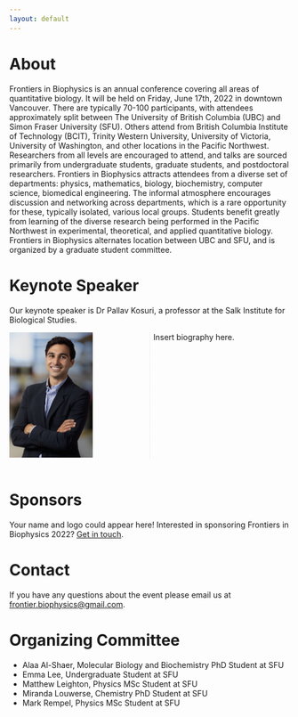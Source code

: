 ```yaml
---
layout: default
---
```


# About

Frontiers in Biophysics is an annual conference covering all areas of quantitative biology. It will be held on Friday, June 17th, 2022 in downtown Vancouver. There are typically 70-100 participants, with attendees approximately split between The University of British Columbia (UBC) and Simon Fraser University (SFU). Others attend from British Columbia Institute of Technology (BCIT), Trinity Western University, University of Victoria, University of Washington, and other locations in the Pacific Northwest. Researchers from all levels are encouraged to attend, and talks are sourced primarily from undergraduate students, graduate students, and postdoctoral researchers. Frontiers in Biophysics attracts attendees from a diverse set of departments: physics, mathematics, biology, biochemistry, computer science, biomedical engineering. The informal atmosphere encourages discussion and networking across departments, which is a rare opportunity for these, typically isolated, various local groups. Students benefit greatly from learning of the diverse research being performed in the Pacific Northwest in experimental, theoretical, and applied quantitative biology. Frontiers in Biophysics alternates location between UBC and SFU, and is organized by a graduate student committee.


# Keynote Speaker

Our keynote speaker is Dr Pallav Kosuri, a professor at the Salk Institute for Biological Studies.


<div style="-webkit-column-count: 2; -moz-column-count: 2; column-count: 2; -webkit-column-rule: 1px dotted #e0e0e0; -moz-column-rule: 1px dotted #e0e0e0; column-rule: 1px dotted #e0e0e0;">
    <div class="column">
    	<img src="/assets/img/Kosuri.png" alt="Pallav Kosuri" width="150">
    </div>
    <div class="column">
    	Insert biography here.
    </div>
</div>
<br />

# Sponsors

Your name and logo could appear here! Interested in sponsoring Frontiers in Biophysics 2022?  <a  href="frontier.biophysics@gmail.com">Get in touch</a>.


# Contact

If you have any questions about the event please email us at <a  href="frontier.biophysics@gmail.com">frontier.biophysics@gmail.com</a>.



# Organizing Committee

- Alaa Al-Shaer, Molecular Biology and Biochemistry PhD Student at SFU
- Emma Lee, Undergraduate Student at SFU
- Matthew Leighton, Physics MSc Student at SFU
- Miranda Louwerse, Chemistry PhD Student at SFU
- Mark Rempel, Physics MSc Student at SFU